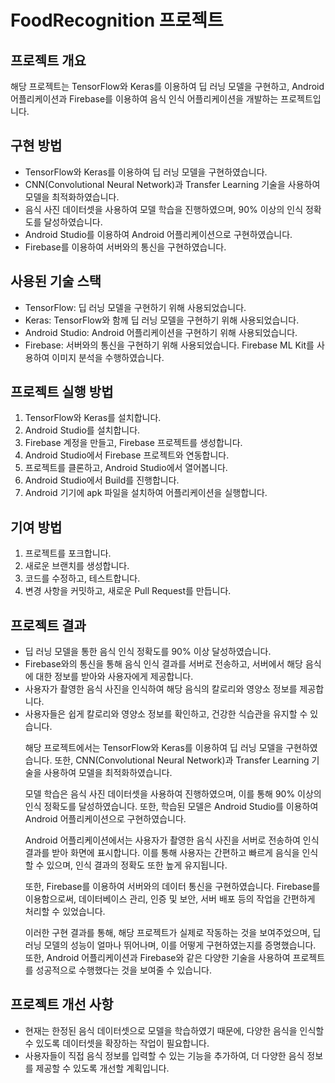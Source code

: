 <h1>FoodRecognition 프로젝트</h1>
<h2>프로젝트 개요</h2>
<p>해당 프로젝트는 TensorFlow와 Keras를 이용하여 딥 러닝 모델을 구현하고, Android 어플리케이션과 Firebase를 이용하여 음식 인식 어플리케이션을 개발하는 프로젝트입니다.</p>
<h2>구현 방법</h2>
<ul>
   <li>TensorFlow와 Keras를 이용하여 딥 러닝 모델을 구현하였습니다.</li>
   <li>CNN(Convolutional Neural Network)과 Transfer Learning 기술을 사용하여 모델을 최적화하였습니다.</li>
   <li>음식 사진 데이터셋을 사용하여 모델 학습을 진행하였으며, 90% 이상의 인식 정확도를 달성하였습니다.</li>
   <li>Android Studio를 이용하여 Android 어플리케이션으로 구현하였습니다.</li>
   <li>Firebase를 이용하여 서버와의 통신을 구현하였습니다.</li>
</ul>
<h2>사용된 기술 스택</h2>
<ul>
   <li>TensorFlow: 딥 러닝 모델을 구현하기 위해 사용되었습니다.</li>
   <li>Keras: TensorFlow와 함께 딥 러닝 모델을 구현하기 위해 사용되었습니다.</li>
   <li>Android Studio: Android 어플리케이션을 구현하기 위해 사용되었습니다.</li>
   <li>Firebase: 서버와의 통신을 구현하기 위해 사용되었습니다. Firebase ML Kit를 사용하여 이미지 분석을 수행하였습니다.</li>
</ul>
<h2>프로젝트 실행 방법</h2>
<ol>
   <li>TensorFlow와 Keras를 설치합니다.</li>
   <li>Android Studio를 설치합니다.</li>
   <li>Firebase 계정을 만들고, Firebase 프로젝트를 생성합니다.</li>
   <li>Android Studio에서 Firebase 프로젝트와 연동합니다.</li>
   <li>프로젝트를 클론하고, Android Studio에서 열어봅니다.</li>
   <li>Android Studio에서 Build를 진행합니다.</li>
   <li>Android 기기에 apk 파일을 설치하여 어플리케이션을 실행합니다.</li>
</ol>
<h2>기여 방법</h2>
<ol>
   <li>프로젝트를 포크합니다.</li>
   <li>새로운 브랜치를 생성합니다.</li>
   <li>코드를 수정하고, 테스트합니다.</li>
   <li>변경 사항을 커밋하고, 새로운 Pull Request를 만듭니다.</li>
</ol>
<h2>프로젝트 결과</h2>
<ul>
   <li>딥 러닝 모델을 통한 음식 인식 정확도를 90% 이상 달성하였습니다.</li>
   <li>Firebase와의 통신을 통해 음식 인식 결과를 서버로 전송하고, 서버에서 해당 음식에 대한 정보를 받아와 사용자에게 제공합니다.</li>
   <li>사용자가 촬영한 음식 사진을 인식하여 해당 음식의 칼로리와 영양소 정보를 제공합니다.</li>
   <li>사용자들은 쉽게 칼로리와 영양소 정보를 확인하고, 건강한 식습관을 유지할 수 있습니다.</li>
   <p>해당 프로젝트에서는 TensorFlow와 Keras를 이용하여 딥 러닝 모델을 구현하였습니다. 또한, CNN(Convolutional Neural Network)과 Transfer Learning 기술을 사용하여 모델을 최적화하였습니다.</p>
   <p>모델 학습은 음식 사진 데이터셋을 사용하여 진행하였으며, 이를 통해 90% 이상의 인식 정확도를 달성하였습니다. 또한, 학습된 모델은 Android Studio를 이용하여 Android 어플리케이션으로 구현하였습니다.</p>
   <p>Android 어플리케이션에서는 사용자가 촬영한 음식 사진을 서버로 전송하여 인식 결과를 받아 화면에 표시합니다. 이를 통해 사용자는 간편하고 빠르게 음식을 인식할 수 있으며, 인식 결과의 정확도 또한 높게 유지됩니다.</p>
   <p>또한, Firebase를 이용하여 서버와의 데이터 통신을 구현하였습니다. Firebase를 이용함으로써, 데이터베이스 관리, 인증 및 보안, 서버 배포 등의 작업을 간편하게 처리할 수 있었습니다.</p>
   <p>이러한 구현 결과를 통해, 해당 프로젝트가 실제로 작동하는 것을 보여주었으며, 딥 러닝 모델의 성능이 얼마나 뛰어나며, 이를 어떻게 구현하였는지를 증명했습니다. 또한, Android 어플리케이션과 Firebase와 같은 다양한 기술을 사용하여 프로젝트를 성공적으로 수행했다는 것을 보여줄 수 있습니다.</p>
</ul>
<h2>프로젝트 개선 사항</h2>
<ul>
   <li>현재는 한정된 음식 데이터셋으로 모델을 학습하였기 때문에, 다양한 음식을 인식할 수 있도록 데이터셋을 확장하는 작업이 필요합니다.</li>
   <li>사용자들이 직접 음식 정보를 입력할 수 있는 기능을 추가하여, 더 다양한 음식 정보를 제공할 수 있도록 개선할 계획입니다.</li>
</ul>

